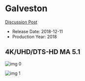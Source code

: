 # Galveston

[Discussion Post](https://www.avsforum.com/threads/bass-eq-for-filtered-movies.2995212/post-57322316)

* Release Date: 2018-12-11
* Production Year: 2018

## 4K/UHD/DTS-HD MA 5.1

![img 0](https://i.imgur.com/8TWebZa.jpg)

![img 1](https://i.imgur.com/LD4EEcP.png)

